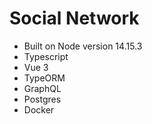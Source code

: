 # Social Network 
- Built on Node version 14.15.3
- Typescript
- Vue 3
- TypeORM
- GraphQL
- Postgres
- Docker
